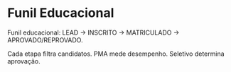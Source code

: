 # Funil Educacional

Funil educacional: LEAD → INSCRITO → MATRICULADO → APROVADO/REPROVADO.

Cada etapa filtra candidatos. PMA mede desempenho. Seletivo determina aprovação.

